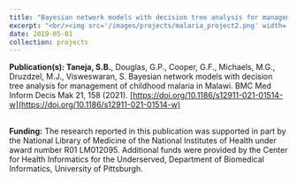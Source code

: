 ```yaml
---
title: "Bayesian network models with decision tree analysis for management of childhood malaria in Malawi"
excerpt: "<br/><img src='/images/projects/malaria_project2.png' width='250'>"
date: 2019-05-01
collection: projects
---
```


**Publication(s): Taneja, S.B.**, Douglas, G.P., Cooper, G.F., Michaels, M.G., Druzdzel, M.J., Visweswaran, S. Bayesian network models with decision tree analysis for management of childhood malaria in Malawi. BMC Med Inform Decis Mak 21, 158 (2021). [https://doi.org/10.1186/s12911-021-01514-w](https://doi.org/10.1186/s12911-021-01514-w)

<br/>**Funding:** The research reported in this publication was supported in part by the National Library of Medicine of the National Institutes of Health under award number R01 LM012095. Additional funds were provided by the Center for Health Informatics for the Underserved, Department of Biomedical Informatics, University of Pittsburgh.
